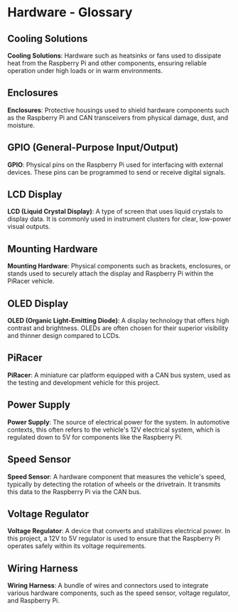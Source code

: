 # Hardware - Glossary

## Cooling Solutions  
**Cooling Solutions**: Hardware such as heatsinks or fans used to dissipate heat from the Raspberry Pi and other components, ensuring reliable operation under high loads or in warm environments.

## Enclosures  
**Enclosures**: Protective housings used to shield hardware components such as the Raspberry Pi and CAN transceivers from physical damage, dust, and moisture.

## GPIO (General-Purpose Input/Output)  
**GPIO**: Physical pins on the Raspberry Pi used for interfacing with external devices. These pins can be programmed to send or receive digital signals.

## LCD Display  
**LCD (Liquid Crystal Display)**: A type of screen that uses liquid crystals to display data. It is commonly used in instrument clusters for clear, low-power visual outputs.

## Mounting Hardware  
**Mounting Hardware**: Physical components such as brackets, enclosures, or stands used to securely attach the display and Raspberry Pi within the PiRacer vehicle.

## OLED Display  
**OLED (Organic Light-Emitting Diode)**: A display technology that offers high contrast and brightness. OLEDs are often chosen for their superior visibility and thinner design compared to LCDs.

## PiRacer  
**PiRacer**: A miniature car platform equipped with a CAN bus system, used as the testing and development vehicle for this project.

## Power Supply  
**Power Supply**: The source of electrical power for the system. In automotive contexts, this often refers to the vehicle's 12V electrical system, which is regulated down to 5V for components like the Raspberry Pi.

## Speed Sensor  
**Speed Sensor**: A hardware component that measures the vehicle's speed, typically by detecting the rotation of wheels or the drivetrain. It transmits this data to the Raspberry Pi via the CAN bus.

## Voltage Regulator  
**Voltage Regulator**: A device that converts and stabilizes electrical power. In this project, a 12V to 5V regulator is used to ensure that the Raspberry Pi operates safely within its voltage requirements.

## Wiring Harness  
**Wiring Harness**: A bundle of wires and connectors used to integrate various hardware components, such as the speed sensor, voltage regulator, and Raspberry Pi.